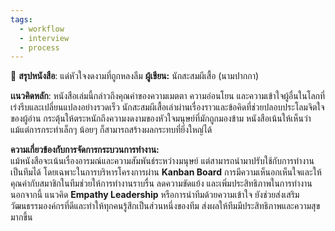 ```yaml
---
tags:
  - workflow
  - interview
  - process
---
```

📖 **สรุปหนังสือ**: แด่หัวใจงดงามที่ถูกหลงลืม
**ผู้เขียน:** นักสะสมผีเสื้อ (นามปากกา)

**เเนวคิดหลัก**:
หนังสือเล่มนี้กล่าวถึงคุณค่าของความเมตตา ความอ่อนโยน และความเข้าใจผู้อื่นในโลกที่เร่งรีบและเปลี่ยนแปลงอย่างรวดเร็ว นักสะสมผีเสื้อเล่าผ่านเรื่องราวและข้อคิดที่ช่วยปลอบประโลมจิตใจของผู้อ่าน กระตุ้นให้ตระหนักถึงความงดงามของหัวใจมนุษย์ที่มักถูกมองข้าม หนังสือเน้นให้เห็นว่าแม้แต่การกระทำเล็กๆ น้อยๆ ก็สามารถสร้างผลกระทบที่ยิ่งใหญ่ได้

**ความเกี่ยวข้องกับการจัดการกระบวนการทำงาน:**  
แม้หนังสือจะเน้นเรื่องอารมณ์และความสัมพันธ์ระหว่างมนุษย์ แต่สามารถนำมาปรับใช้กับการทำงานเป็นทีมได้ โดยเฉพาะในการบริหารโครงการผ่าน **Kanban Board** การมีความเห็นอกเห็นใจและให้คุณค่ากับสมาชิกในทีมช่วยให้การทำงานราบรื่น ลดความขัดแย้ง และเพิ่มประสิทธิภาพในการทำงาน นอกจากนี้ แนวคิด **Empathy Leadership** หรือการนำทีมด้วยความเข้าใจ ยังช่วยส่งเสริมวัฒนธรรมองค์กรที่ดีและทำให้ทุกคนรู้สึกเป็นส่วนหนึ่งของทีม ส่งผลให้ทีมมีประสิทธิภาพและความสุขมากขึ้น